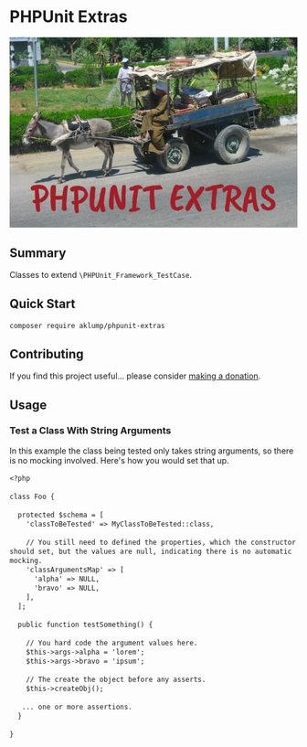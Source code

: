 # PHPUnit Extras

![phpunit_extras](docs/images/screenshot.jpg)

## Summary

Classes to extend `\PHPUnit_Framework_TestCase`.

## Quick Start

    composer require aklump/phpunit-extras

## Contributing

If you find this project useful... please consider [making a donation](https://www.paypal.com/cgi-bin/webscr?cmd=_s-xclick&hosted_button_id=4E5KZHDQCEUV8&item_name=Gratitude%20for%20aklump%2Fphpunit_extras).

## Usage

### Test a Class With String Arguments

In this example the class being tested only takes string arguments, so there is no mocking involved.  Here's how you would set that up.

    <?php
    
    class Foo {
    
      protected $schema = [
        'classToBeTested' => MyClassToBeTested::class,
        
        // You still need to defined the properties, which the constructor should set, but the values are null, indicating there is no automatic mocking.
        'classArgumentsMap' => [
          'alpha' => NULL,
          'bravo' => NULL,
        ],
      ];
    
      public function testSomething() {
      
        // You hard code the argument values here.
        $this->args->alpha = 'lorem';
        $this->args->bravo = 'ipsum';
        
        // The create the object before any asserts.
        $this->createObj();
       
       ... one or more assertions.
      }
      
    }
